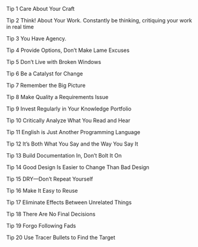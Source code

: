 

Tip 1 Care About Your Craft

Tip 2 Think! About Your Work. Constantly be thinking, critiquing your work in real time

Tip 3 You Have Agency. 

Tip 4 Provide Options, Don’t Make Lame Excuses

Tip 5 Don’t Live with Broken Windows

Tip 6 Be a Catalyst for Change 

Tip 7 Remember the Big Picture

Tip 8 Make Quality a Requirements Issue

Tip 9 Invest Regularly in Your Knowledge Portfolio

Tip 10 Critically Analyze What You Read and Hear

Tip 11 English is Just Another Programming Language

Tip 12 It’s Both What You Say and the Way You Say It

Tip 13 Build Documentation In, Don’t Bolt It On

Tip 14 Good Design Is Easier to Change Than Bad Design

Tip 15 DRY—Don’t Repeat Yourself

Tip 16 Make It Easy to Reuse

Tip 17 Eliminate Effects Between Unrelated Things

Tip 18 There Are No Final Decisions

Tip 19 Forgo Following Fads

Tip 20 Use Tracer Bullets to Find the Target





